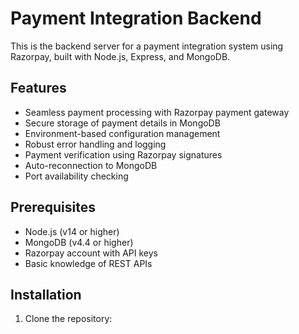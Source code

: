 # Payment Integration Backend

This is the backend server for a payment integration system using Razorpay, built with Node.js, Express, and MongoDB.

## Features

- Seamless payment processing with Razorpay payment gateway
- Secure storage of payment details in MongoDB
- Environment-based configuration management
- Robust error handling and logging
- Payment verification using Razorpay signatures
- Auto-reconnection to MongoDB
- Port availability checking

## Prerequisites

- Node.js (v14 or higher)
- MongoDB (v4.4 or higher)
- Razorpay account with API keys
- Basic knowledge of REST APIs

## Installation

1. Clone the repository:

